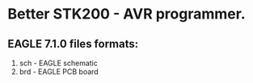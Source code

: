 # Better STK200 - AVR programmer.

## EAGLE 7.1.0 files formats:
1. sch - EAGLE schematic
2. brd - EAGLE PCB board
